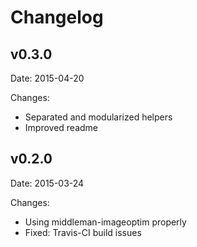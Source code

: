 # Changelog

## v0.3.0

Date: 2015-04-20

Changes:
  - Separated and modularized helpers
  - Improved readme

## v0.2.0

Date: 2015-03-24

Changes:
  - Using middleman-imageoptim properly
  - Fixed: Travis-CI build issues
